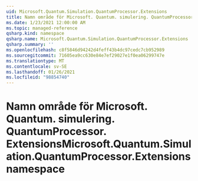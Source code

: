 ```yaml
---
uid: Microsoft.Quantum.Simulation.QuantumProcessor.Extensions
title: Namn område för Microsoft. Quantum. simulering. QuantumProcessor. Extensions
ms.date: 1/23/2021 12:00:00 AM
ms.topic: managed-reference
qsharp.kind: namespace
qsharp.name: Microsoft.Quantum.Simulation.QuantumProcessor.Extensions
qsharp.summary: ''
ms.openlocfilehash: c8f5846d94242d4feff43b4dc97cedc7cb952989
ms.sourcegitcommit: 71605ea9cc630e84e7ef29027e1f0ea06299747e
ms.translationtype: MT
ms.contentlocale: sv-SE
ms.lasthandoff: 01/26/2021
ms.locfileid: "98854740"
---
```

# <a name="microsoftquantumsimulationquantumprocessorextensions-namespace"></a><span data-ttu-id="5a630-102">Namn område för Microsoft. Quantum. simulering. QuantumProcessor. Extensions</span><span class="sxs-lookup"><span data-stu-id="5a630-102">Microsoft.Quantum.Simulation.QuantumProcessor.Extensions namespace</span></span>



